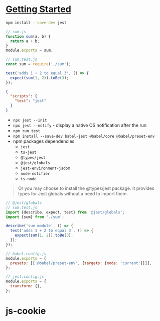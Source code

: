 # [Getting Started](https://jestjs.io/docs/getting-started)

```bash
npm install --save-dev jest
```

```js
// sum.js
function sum(a, b) {
  return a + b;
}
module.exports = sum;
```

```js
// sum.test.js
const sum = require('./sum');

test('adds 1 + 2 to equal 3', () => {
  expect(sum(1, 2)).toBe(3);
});
```

```json
{
  "scripts": {
    "test": "jest"
  }
}
```

- `npx jest --init`
- `npx jest --notify` - display a native OS notification after the run
- `npm run test`
- `npm install --save-dev babel-jest @babel/core @babel/preset-env`
- npm packages dependencies
  - `jest`
  - `ts-jest`
  - `@types/jest`
  - `@jest/globals`
  - `jest-environment-jsdom`
  - `node-notifier`
  - `ts-node`

> Or you may choose to install the @types/jest package. It provides types for Jest globals without a need to import them.



```js
// @jest/globals
// sum.test.js
import {describe, expect, test} from '@jest/globals';
import {sum} from './sum';

describe('sum module', () => {
  test('adds 1 + 2 to equal 3', () => {
    expect(sum(1, 2)).toBe(3);
  });
});
```

```js
// babel.config.js
module.exports = {
  presets: [['@babel/preset-env', {targets: {node: 'current'}}]],
};
```

```js
// jest.config.js
module.exports = {
  transform: {},
};
```

# js-cookie
